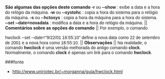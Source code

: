 **São algumas das opções deste comando**
<span style="font-family: arial;">**-r** ou **--show** : exibe a data e a hora do relógio da máquina.</span>
<span style="font-family: arial;"> </span>
<span style="font-family: arial;">**-w** ou **--systohc** : copia a hora do sistema para o relógio da máquina.</span>
<span style="font-family: arial;">**-s** ou **--hctosys** : copia a hora da máquina para a hora do sistema.</span>
<span style="font-family: arial;">**--set --date=novadata** : modifica a data e a hora do relógio da máquina.</span>
|| **Comentários sobre as opções do comando** ||
<span style="font-family: arial;">Por exemplo, o comando</span>

<span style="font-family: arial;">hwclock --set --date="9/22/01 18:55:10"</span>
<span style="font-family: arial;">define a nova data como 22 de setembro de 2001 e a nova hora como 18:55:10.</span>
|| **Observações** ||
<span style="font-family: arial;">Na realidade, o comando **hwclock** é uma versão melhorada do antigo comando **clock**. Normalmente, o comando **clock** é apenas um link para o comando **hwclock**. </span>

###fonte
* http://www.uniriotec.br/~morganna/guia/hwclock.html